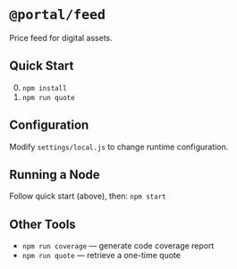 # `@portal/feed`
Price feed for digital assets.

## Quick Start
0. `npm install`
1. `npm run quote`

## Configuration
Modify `settings/local.js` to change runtime configuration.

## Running a Node
Follow quick start (above), then: `npm start`

## Other Tools
- `npm run coverage` — generate code coverage report
- `npm run quote` — retrieve a one-time quote
